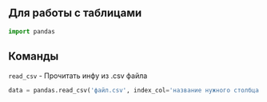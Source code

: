 ## Для работы с таблицами

```python
import pandas
```

## Команды

```read_csv``` - Прочитать инфу из .csv файла

```python
data = pandas.read_csv('файл.csv', index_col='название нужного столбца')
```
